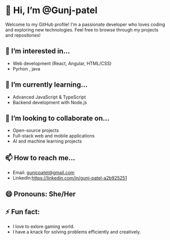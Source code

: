 # 👋 Hi, I’m @Gunj-patel

Welcome to my GitHub profile! I'm a passionate developer who loves coding and exploring new technologies. 
Feel free to browse through my projects and repositories!

## 👀 I’m interested in...
- Web development (React, Angular, HTML/CSS)
- Pyrhon , java
 
## 🌱 I’m currently learning...
- Advanced JavaScript & TypeScript
- Backend development with Node.js

## 💞️ I’m looking to collaborate on...
- Open-source projects
- Full-stack web and mobile applications
- AI and machine learning projects

## 📫 How to reach me...
- Email: gunjcpatel@gmail.com
- LinkedIn:https://linkedin.com/in/gunj-patel-a2b925251

## 😄 Pronouns: She/Her

## ⚡ Fun fact:
- I love to exlore gaming world.
- I have a knack for solving problems efficiently and creatively.


<!---
Gunj-patel/Gunj-patel is a ✨ special ✨ repository because its `README.md` (this file) appears on your GitHub profile.
You can click the Preview link to take a look at your changes.
--->
